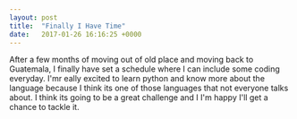 ```yaml
---
layout: post
title:  "Finally I Have Time"
date:   2017-01-26 16:16:25 +0000
---
```



After a few months of moving out of old place and moving back to Guatemala, I finally have set a schedule where I can include some coding everyday. I'mr eally excited to learn python and know more about the language because I think its one of those languages that not everyone talks about. I think its going to be a great challenge and I I'm happy I'll get a chance to tackle it. 
